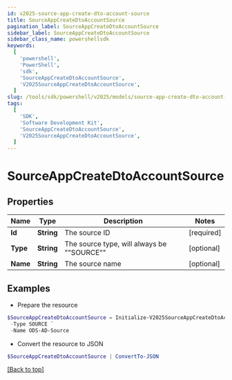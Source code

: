 ```yaml
---
id: v2025-source-app-create-dto-account-source
title: SourceAppCreateDtoAccountSource
pagination_label: SourceAppCreateDtoAccountSource
sidebar_label: SourceAppCreateDtoAccountSource
sidebar_class_name: powershellsdk
keywords:
  [
    'powershell',
    'PowerShell',
    'sdk',
    'SourceAppCreateDtoAccountSource',
    'V2025SourceAppCreateDtoAccountSource',
  ]
slug: /tools/sdk/powershell/v2025/models/source-app-create-dto-account-source
tags:
  [
    'SDK',
    'Software Development Kit',
    'SourceAppCreateDtoAccountSource',
    'V2025SourceAppCreateDtoAccountSource',
  ]
---
```


# SourceAppCreateDtoAccountSource

## Properties

| Name | Type | Description | Notes |
| --- | --- | --- | --- |
| **Id** | **String** | The source ID | [required] |
| **Type** | **String** | The source type, will always be ""SOURCE"" | [optional] |
| **Name** | **String** | The source name | [optional] |

## Examples

- Prepare the resource

```powershell
$SourceAppCreateDtoAccountSource = Initialize-V2025SourceAppCreateDtoAccountSource  -Id 2c9180827ca885d7017ca8ce28a000eb `
 -Type SOURCE `
 -Name ODS-AD-Source
```

- Convert the resource to JSON

```powershell
$SourceAppCreateDtoAccountSource | ConvertTo-JSON
```

[[Back to top]](#)
